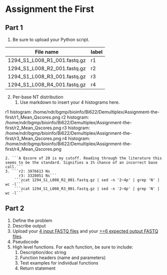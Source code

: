 # Assignment the First

## Part 1
1. Be sure to upload your Python script.

| File name | label |
|---|---|
| 1294_S1_L008_R1_001.fastq.gz | r1 |
| 1294_S1_L008_R2_001.fastq.gz | r2 |
| 1294_S1_L008_R3_001.fastq.gz | r3 |
| 1294_S1_L008_R4_001.fastq.gz | r4 |

2. Per-base NT distribution
    1. Use markdown to insert your 4 histograms here.

r1 histogram: /home/ndr/bgmp/bioinfo/Bi622/Demultiplex/Assignment-the-first/r1_Mean_Qscores.png
r2 histogram: /home/ndr/bgmp/bioinfo/Bi622/Demultiplex/Assignment-the-first/r2_Mean_Qscores.png
r3 histogram: /home/ndr/bgmp/bioinfo/Bi622/Demultiplex/Assignment-the-first/r3_Mean_Qscores.png
r4 histogram: /home/ndr/bgmp/bioinfo/Bi622/Demultiplex/Assignment-the-first/r4_Mean_Qscores.png

    2. ```A Qscore of 20 is my cutoff. Reading through the literature this seems to be the standard. Signifies a 1% chance of an incorrect base call.```
    3. ```r2: 3976613 Ns
          r3: 3328051 Ns```
        ```zcat 1294_S1_L008_R2_001.fastq.gz | sed -n '2~4p' | grep 'N' | wc -l```
        ```zcat 1294_S1_L008_R3_001.fastq.gz | sed -n '2~4p' | grep 'N' | wc -l```
## Part 2
1. Define the problem
2. Describe output
3. Upload your [4 input FASTQ files](../TEST-input_FASTQ) and your [>=6 expected output FASTQ files](../TEST-output_FASTQ).
4. Pseudocode
5. High level functions. For each function, be sure to include:
    1. Description/doc string
    2. Function headers (name and parameters)
    3. Test examples for individual functions
    4. Return statement
